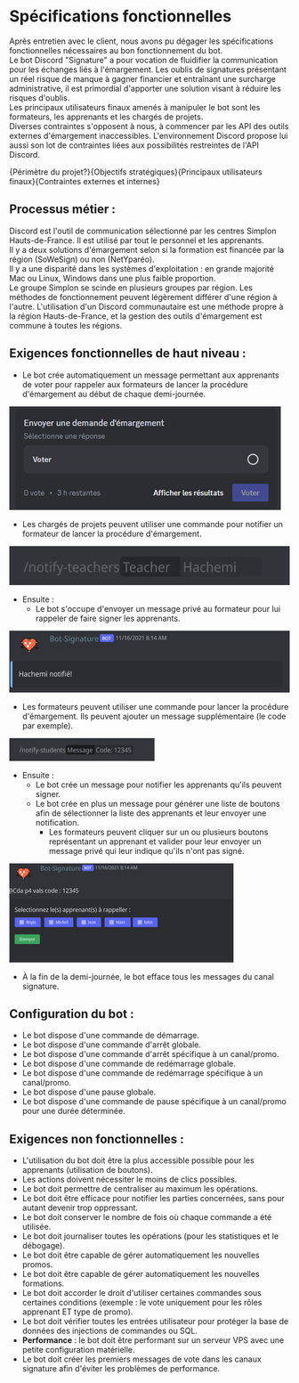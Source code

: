 # Spécifications fonctionnelles

Après entretien avec le client, nous avons pu dégager les spécifications fonctionnelles nécessaires au bon fonctionnement du bot.  
Le bot Discord "Signature" a pour vocation de fluidifier la communication pour les échanges liés à l'émargement. Les oublis de signatures présentant un réel risque de manque à gagner financier et entraînant une surcharge administrative, il est primordial d'apporter une solution visant à réduire les risques d'oublis.  
Les principaux utilisateurs finaux amenés à manipuler le bot sont les formateurs, les apprenants et les chargés de projets.  
Diverses contraintes s'opposent à nous, à commencer par les API des outils externes d'émargement inaccessibles. L'environnement Discord propose lui aussi son lot de contraintes liées aux possibilités restreintes de l'API Discord.

{Périmètre du projet?}{Objectifs stratégiques}{Principaux utilisateurs finaux}{Contraintes externes et internes}

## Processus métier :

Discord est l'outil de communication sélectionné par les centres Simplon Hauts-de-France. Il est utilisé par tout le personnel et les apprenants.  
Il y a deux solutions d'émargement selon si la formation est financée par la région (SoWeSign) ou non (NetYparéo).  
Il y a une disparité dans les systèmes d'exploitation : en grande majorité Mac ou Linux, Windows dans une plus faible proportion.  
Le groupe Simplon se scinde en plusieurs groupes par région. Les méthodes de fonctionnement peuvent légèrement différer d'une région à l'autre. L'utilisation d'un Discord communautaire est une méthode propre à la région Hauts-de-France, et la gestion des outils d'émargement est commune à toutes les régions.

## Exigences fonctionnelles de haut niveau : 

- Le bot crée automatiquement un message permettant aux apprenants de voter pour rappeler aux formateurs de lancer la procédure d'émargement au début de chaque demi-journée.

![image](/././assets/img/vote-student.png)

- Les chargés de projets peuvent utiliser une commande pour notifier un formateur de lancer la procédure d'émargement.

![image](/././assets/img/notify-teachers-command.png)

- Ensuite :
    - Le bot s'occupe d'envoyer un message privé au formateur pour lui rappeler de faire signer les apprenants.

![image](/././assets/img/notify-teachers-message.png)

- Les formateurs peuvent utiliser une commande pour lancer la procédure d'émargement. Ils peuvent ajouter un message supplémentaire (le code par exemple).

![image](/././assets/img/notify-student-command.png)

- Ensuite :
    - Le bot crée un message pour notifier les apprenants qu'ils peuvent signer.  
    - Le bot crée en plus un message pour générer une liste de boutons afin de sélectionner la liste des apprenants et leur envoyer une notification.  
        - Les formateurs peuvent cliquer sur un ou plusieurs boutons représentant un apprenant et valider pour leur envoyer un message privé qui leur indique qu'ils n'ont pas signé.

![image](/././assets/img/notify-student-message.png)

- À la fin de la demi-journée, le bot efface tous les messages du canal signature.<br>

## Configuration du bot :

- Le bot dispose d'une commande de démarrage.  
- Le bot dispose d'une commande d'arrêt globale.  
- Le bot dispose d'une commande d'arrêt spécifique à un canal/promo.  
- Le bot dispose d'une commande de redémarrage globale.  
- Le bot dispose d'une commande de redémarrage spécifique à un canal/promo.  
- Le bot dispose d'une pause globale.  
- Le bot dispose d'une commande de pause spécifique à un canal/promo pour une durée déterminée.

## Exigences non fonctionnelles :

- L'utilisation du bot doit être la plus accessible possible pour les apprenants (utilisation de boutons).  
- Les actions doivent nécessiter le moins de clics possibles.  
- Le bot doit permettre de centraliser au maximum les opérations.  
- Le bot doit être efficace pour notifier les parties concernées, sans pour autant devenir trop oppressant.  
- Le bot doit conserver le nombre de fois où chaque commande a été utilisée.  
- Le bot doit journaliser toutes les opérations (pour les statistiques et le débogage).  
- Le bot doit être capable de gérer automatiquement les nouvelles promos.  
- Le bot doit être capable de gérer automatiquement les nouvelles formations.  
- Le bot doit accorder le droit d'utiliser certaines commandes sous certaines conditions (exemple : le vote uniquement pour les rôles apprenant ET type de promo).  
- Le bot doit vérifier toutes les entrées utilisateur pour protéger la base de données des injections de commandes ou SQL.  
- **Performance** : le bot doit être performant sur un serveur VPS avec une petite configuration matérielle.  
- Le bot doit créer les premiers messages de vote dans les canaux signature afin d'éviter les problèmes de performance.
